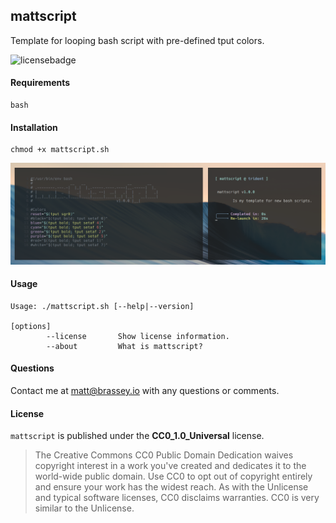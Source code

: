 ## mattscript

Template for looping bash script with pre-defined tput colors.

![licensebadge](https://img.shields.io/badge/license-CC0_1.0_Universal-blue)

#### Requirements

    bash

#### Installation

    chmod +x mattscript.sh

[<img src="Preview.png">](https://brassey.io/)

#### Usage

    Usage: ./mattscript.sh [--help|--version]

    [options]
            --license       Show license information.
            --about         What is mattscript?

#### Questions
Contact me at [matt@brassey.io](mailto:matt@brassey.io) with any questions or comments.

#### License
`mattscript` is published under the __CC0_1.0_Universal__ license.

> The Creative Commons CC0 Public Domain Dedication waives copyright interest in a work you've created and dedicates it to the world-wide public domain. Use CC0 to opt out of copyright entirely and ensure your work has the widest reach. As with the Unlicense and typical software licenses, CC0 disclaims warranties. CC0 is very similar to the Unlicense.